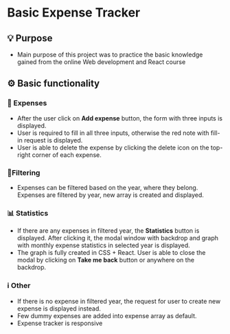 # Basic Expense Tracker
			
##  💡 Purpose
- Main purpose of this project was to practice the basic knowledge gained from the online Web development and React course

##  ⚙️ Basic functionality

###  💸 Expenses
- After the user click on <b>Add expense</b> button, the form with three inputs is displayed.
- User is required to fill in all three inputs, otherwise the red note with fill-in request is displayed.
- User is able to delete the expense by clicking the delete icon on the top-right corner of each expense.

###  📍Filtering
- Expenses can be filtered based on the year, where they belong. Expenses are filtered by year, new array is created and displayed.

###  📊 Statistics
- If there are any expenses in filtered year, the <b>Statistics</b> button is displayed. After clicking it, the modal window with backdrop and graph with monthly expense statistics in selected year is displayed. 
- The graph is fully created in CSS + React. User is able to close the modal by clicking on <b>Take me back</b> button or anywhere on the backdrop. 

###  ℹ️ Other
- If there is no expense in filtered year, the request for user to create new expense is displayed instead.
- Few dummy expenses are added into expense array as default.
- Expense tracker is responsive
